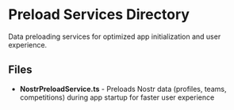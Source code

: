 # Preload Services Directory

Data preloading services for optimized app initialization and user experience.

## Files

- **NostrPreloadService.ts** - Preloads Nostr data (profiles, teams, competitions) during app startup for faster user experience